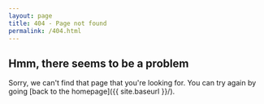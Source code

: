 ```yaml
---
layout: page
title: 404 - Page not found
permalink: /404.html
---
```

## Hmm, there seems to be a problem

Sorry, we can't find that page that you're looking for. You can try again by going [back to the homepage]({{ site.baseurl }}/).